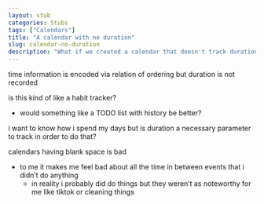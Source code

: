 ```yaml
---
layout: stub
categories: Stubs
tags: ["Calendars"]
title: "A calendar with no duration"
slug: calendar-no-duration
description: "What if we created a calendar that doesn't track duration of events?"
---
```


time information is encoded via relation of ordering but duration is not recorded 

is this kind of like a habit tracker?
* would something like a TODO list with history be better?

i want to know how i spend my days but is duration a necessary parameter to track in order to do that?

calendars having blank space is bad
* to me it makes me feel bad about all the time in between events that i didn’t do anything
    * in reality i probably did do things but they weren’t as noteworthy for me like tiktok or cleaning things